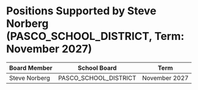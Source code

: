# Positions Supported by Steve Norberg (PASCO_SCHOOL_DISTRICT, Term: November 2027)

| Board Member | School Board | Term |
|--------------|--------------|------|
| Steve Norberg | PASCO_SCHOOL_DISTRICT | November 2027 |

